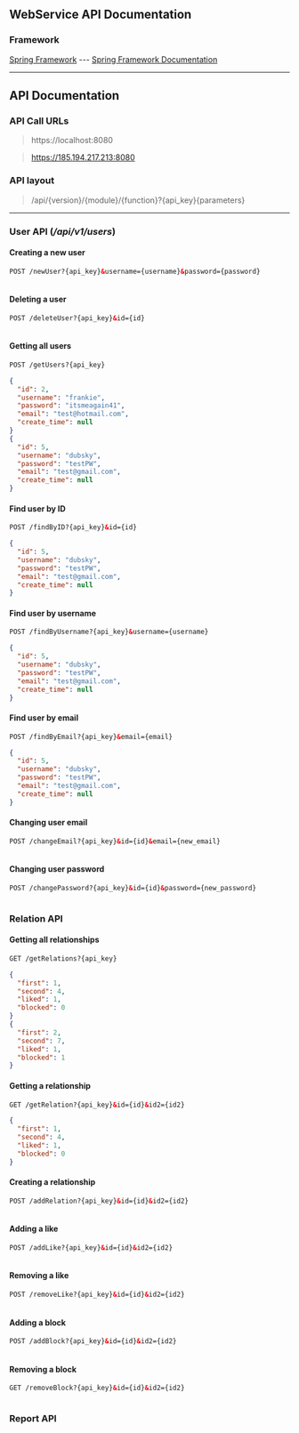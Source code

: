 ## WebService API Documentation

### Framework

[Spring Framework](https://spring.io/) --- [Spring Framework Documentation](https://docs.spring.io/spring-framework/docs/current/reference/html/)
___
## API Documentation

### API Call URLs
> https://localhost:8080

> https://185.194.217.213:8080

### API layout
> /api/{version}/{module}/{function}?{api_key}{parameters}
___
### User API (_/api/v1/users_)

#### Creating a new user
```html
POST /newUser?{api_key}&username={username}&password={password}
```
```text
```
#### Deleting a user
```html
POST /deleteUser?{api_key}&id={id}
```
```text
```
#### Getting all users
```html
POST /getUsers?{api_key}
```
```json
{
  "id": 2,
  "username": "frankie",
  "password": "itsmeagain41",
  "email": "test@hotmail.com",
  "create_time": null
}
{
  "id": 5,
  "username": "dubsky",
  "password": "testPW",
  "email": "test@gmail.com",
  "create_time": null
}
```
#### Find user by ID
```html
POST /findByID?{api_key}&id={id}
```
```json
{
  "id": 5,
  "username": "dubsky",
  "password": "testPW",
  "email": "test@gmail.com",
  "create_time": null
}
```
#### Find user by username
```html
POST /findByUsername?{api_key}&username={username}
```
```json
{
  "id": 5,
  "username": "dubsky",
  "password": "testPW",
  "email": "test@gmail.com",
  "create_time": null
}
```
#### Find user by email
```html
POST /findByEmail?{api_key}&email={email}
```
```json
{
  "id": 5,
  "username": "dubsky",
  "password": "testPW",
  "email": "test@gmail.com",
  "create_time": null
}
```
#### Changing user email
```html
POST /changeEmail?{api_key}&id={id}&email={new_email}
```
```text
```
#### Changing user password
```html
POST /changePassword?{api_key}&id={id}&password={new_password}
```
```text
```
### Relation API

#### Getting all relationships
```html
GET /getRelations?{api_key}
```
```json
{
  "first": 1,
  "second": 4,
  "liked": 1,
  "blocked": 0
}
{
  "first": 2,
  "second": 7,
  "liked": 1,
  "blocked": 1
}
```

#### Getting a relationship
```html
GET /getRelation?{api_key}&id={id}&id2={id2}
```
```json
{
  "first": 1,
  "second": 4,
  "liked": 1,
  "blocked": 0
}
```

#### Creating a relationship
```html
POST /addRelation?{api_key}&id={id}&id2={id2}
```
```text
```

#### Adding a like
```html
POST /addLike?{api_key}&id={id}&id2={id2}
```
```text
```

#### Removing a like
```html
POST /removeLike?{api_key}&id={id}&id2={id2}
```
```text
```

#### Adding a block
```html
POST /addBlock?{api_key}&id={id}&id2={id2}
```
```text
```
#### Removing a block
```html
GET /removeBlock?{api_key}&id={id}&id2={id2}
```
```text
```

### Report API